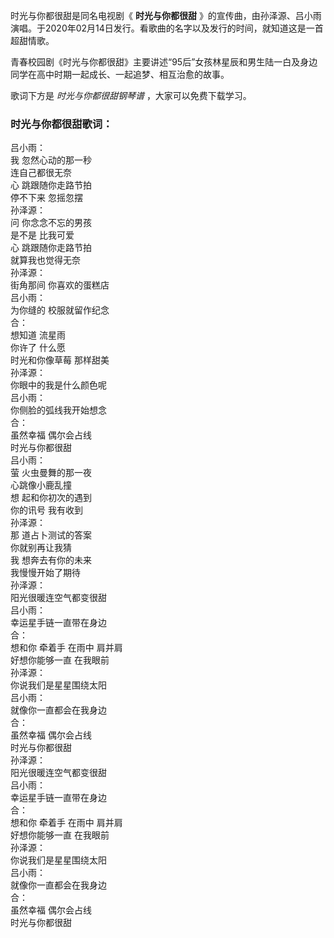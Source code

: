 

时光与你都很甜是同名电视剧《 **时光与你都很甜**
》的宣传曲，由孙泽源、吕小雨演唱。于2020年02月14日发行。看歌曲的名字以及发行的时间，就知道这是一首超甜情歌。

青春校园剧《时光与你都很甜》主要讲述“95后”女孩林星辰和男生陆一白及身边同学在高中时期一起成长、一起追梦、相互治愈的故事。

歌词下方是 _时光与你都很甜钢琴谱_ ，大家可以免费下载学习。

### 时光与你都很甜歌词：

吕小雨：  
我 忽然心动的那一秒  
连自己都很无奈  
心 跳跟随你走路节拍  
停不下来 忽摇忽摆  
孙泽源：  
问 你念念不忘的男孩  
是不是 比我可爱  
心 跳跟随你走路节拍  
就算我也觉得无奈  
孙泽源：  
街角那间 你喜欢的蛋糕店  
吕小雨：  
为你缝的 校服就留作纪念  
合：  
想知道 流星雨  
你许了 什么愿  
时光和你像草莓 那样甜美  
孙泽源：  
你眼中的我是什么颜色呢  
吕小雨：  
你侧脸的弧线我开始想念  
合：  
虽然幸福 偶尔会占线  
时光与你都很甜  
吕小雨：  
萤 火虫曼舞的那一夜  
心跳像小鹿乱撞  
想 起和你初次的遇到  
你的讯号 我有收到  
孙泽源：  
那 道占卜测试的答案  
你就别再让我猜  
我 想奔去有你的未来  
我慢慢开始了期待  
孙泽源：  
阳光很暖连空气都变很甜  
吕小雨：  
幸运星手链一直带在身边  
合：  
想和你 牵着手 在雨中 肩并肩  
好想你能够一直 在我眼前  
孙泽源：  
你说我们是星星围绕太阳  
吕小雨：  
就像你一直都会在我身边  
合：  
虽然幸福 偶尔会占线  
时光与你都很甜  
孙泽源：  
阳光很暖连空气都变很甜  
吕小雨：  
幸运星手链一直带在身边  
合：  
想和你 牵着手 在雨中 肩并肩  
好想你能够一直 在我眼前  
孙泽源：  
你说我们是星星围绕太阳  
吕小雨：  
就像你一直都会在我身边  
合：  
虽然幸福 偶尔会占线  
时光与你都很甜


